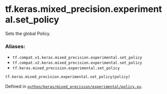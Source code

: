 <div itemscope itemtype="http://developers.google.com/ReferenceObject">
<meta itemprop="name" content="tf.keras.mixed_precision.experimental.set_policy" />
<meta itemprop="path" content="Stable" />
</div>

# tf.keras.mixed_precision.experimental.set_policy

Sets the global Policy.

### Aliases:

* `tf.compat.v1.keras.mixed_precision.experimental.set_policy`
* `tf.compat.v2.keras.mixed_precision.experimental.set_policy`
* `tf.keras.mixed_precision.experimental.set_policy`

``` python
tf.keras.mixed_precision.experimental.set_policy(policy)
```



Defined in [`python/keras/mixed_precision/experimental/policy.py`](/code/stable/tensorflow/python/keras/mixed_precision/experimental/policy.py).

<!-- Placeholder for "Used in" -->
